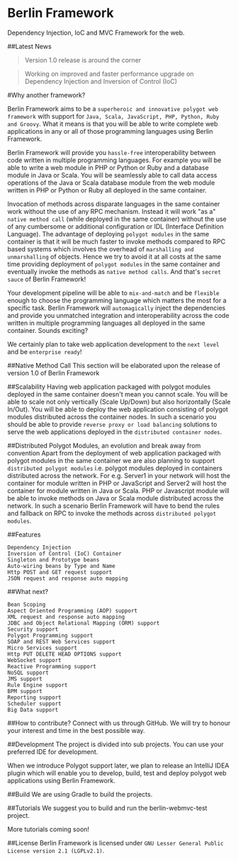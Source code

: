 # Berlin Framework
Dependency Injection, IoC and MVC Framework for the web. 

##Latest News

> Version 1.0 release is around the corner

> Working on improved and faster performance upgrade on Dependency Injection and Inversion of Control (IoC)

#Why another framework?

Berlin Framework aims to be a `superheroic and innovative polygot web framework` with support for `Java, Scala, JavaScript, PHP, Python, Ruby and Groovy`. What it means is that you will be able to write complete web applications in any or all of those programming languages using Berlin Framework. 

Berlin Framework will provide you `hassle-free` interoperability between code written in multiple programming languages. For example you will be able to write a web module in PHP or Python or Ruby and a database module in Java or Scala. You will be seamlessly able to call data access operations of the Java or Scala database module from the web module written in PHP or Python or Ruby all deployed in the same container. 

Invocation of methods across disparate languages in the same container work without the use of any RPC mechanism. Instead it will work "as a" `native method call` (while deployed in the same container) without the use of any cumbersome or additional configuration or IDL (Interface Definition Language). The advantage of deploying `polygot modules` in the same container is that it will be much faster to invoke methods compared to RPC based systems which involves the overhead of `marshalling and unmarshalling` of objects. Hence we try to avoid it at all costs at the same time providing deployment of `polygot modules` in the same container and eventually invoke the methods as `native method calls`. And that's `secret sauce` of Berlin Framework! 

Your development pipeline will be able to `mix-and-match` and be `flexible` enough to choose the programming language which matters the most for a specific task. Berlin Framework will `automagically` inject the dependencies and provide you unmatched integration and interoperability across the code written in multiple programming languages all deployed in the same container. Sounds exciting? 

We certainly plan to take web application development to the `next level` and be `enterprise ready`! 

##Native Method Call
This section will be elaborated upon the release of version 1.0 of Berlin Framework

##Scalability 
Having web application packaged with polygot modules deployed in the same container doesn't mean you cannot scale. You will be able to scale not only vertically (Scale Up/Down) but also horizontally (Scale In/Out). You will be able to deploy the web application consisting of polygot modules distributed across the container nodes. In such a scenario you should be able to provide `reverse proxy or load balancing` solutions to serve the web applications deployed in the `distributed container nodes`.

##Distributed Polygot Modules, an evolution and break away from convention
Apart from the deployment of web application packaged with polygot modules in the same container we are also planning to support `distributed polygot modules` i.e. polygot modules deployed in containers distributed across the network. For e.g. Server1 in your network will host the container for module written in PHP or JavaScript and Server2 will host the container for module written in Java or Scala. PHP or Javascript module will be able to invoke methods on Java or Scala module distributed across the network. In such a scenario Berlin Framework will have to bend the rules and fallback on RPC to invoke the methods across `distributed polygot modules`.

##Features

```
Dependency Injection
Inversion of Control (IoC) Container
Singleton and Prototype beans
Auto-wiring beans by Type and Name
Http POST and GET request support
JSON request and response auto mapping
```
##What next?

```
Bean Scoping
Aspect Oriented Programming (AOP) support
XML request and response auto mapping
JDBC and Object Relational Mapping (ORM) support
Security support
Polygot Programming support
SOAP and REST Web Services support
Micro Services support
Http PUT DELETE HEAD OPTIONS support
WebSocket support
Reactive Programming support
NoSQL support
JMS support
Rule Engine support
BPM support
Reporting support
Scheduler support
Big Data support
```
##How to contribute?
Connect with us through GitHub. We will try to honour your interest and time in the best possible way. 

##Development
The project is divided into sub projects. You can use your preferred IDE for development.

When we introduce Polygot support later, we plan to release an IntelliJ IDEA plugin which will enable you to develop, build, test and deploy polygot web applications using Berlin Framework.

##Build
We are using Gradle to build the projects. 

##Tutorials
We suggest you to build and run the berlin-webmvc-test project.

More tutorials coming soon!

##License
Berlin Framework is licensed under `GNU Lesser General Public License version 2.1 (LGPLv2.1)`. 
